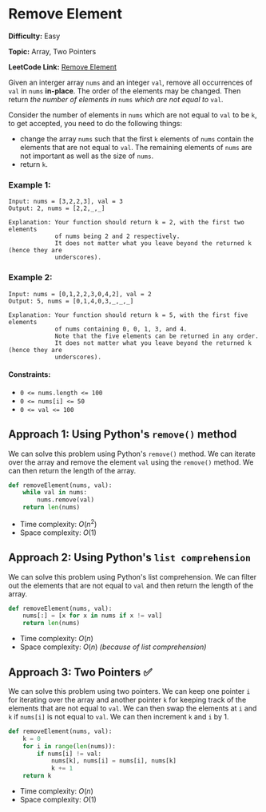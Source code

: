 # Remove Element

**Difficulty:** Easy

**Topic:** Array, Two Pointers

**LeetCode Link:** [Remove Element](https://leetcode.com/problems/remove-element/)

Given an interger array `nums` and an integer `val`, remove all occurrences of `val` in `nums` **in-place**. The order of the elements may be changed. Then return _the number of elements in_ `nums` _which are not equal to_ `val`.

Consider the number of elements in `nums` which are not equal to `val` to be `k`, to get accepted, you need to do the following things:

- change the array `nums` such that the first `k` elements of `nums` contain the elements that are not equal to `val`. The remaining elements of `nums` are not important as well as the size of `nums`.
- return `k`.

### Example 1:

```
Input: nums = [3,2,2,3], val = 3
Output: 2, nums = [2,2,_,_]

Explanation: Your function should return k = 2, with the first two elements
             of nums being 2 and 2 respectively.
             It does not matter what you leave beyond the returned k (hence they are
             underscores).
```

### Example 2:

```
Input: nums = [0,1,2,2,3,0,4,2], val = 2
Output: 5, nums = [0,1,4,0,3,_,_,_]

Explanation: Your function should return k = 5, with the first five elements
             of nums containing 0, 0, 1, 3, and 4.
             Note that the five elements can be returned in any order.
             It does not matter what you leave beyond the returned k (hence they are
             underscores).
```

#### Constraints:

- `0 <= nums.length <= 100`
- `0 <= nums[i] <= 50`
- `0 <= val <= 100`

## Approach 1: Using Python's `remove()` method

We can solve this problem using Python's `remove()` method. We can iterate over the array and remove the element `val` using the `remove()` method. We can then return the length of the array.

```python
def removeElement(nums, val):
    while val in nums:
        nums.remove(val)
    return len(nums)
```

- Time complexity: $O(n^2)$
- Space complexity: $O(1)$

## Approach 2: Using Python's `list comprehension`

We can solve this problem using Python's list comprehension. We can filter out the elements that are not equal to `val` and then return the length of the array.

```python
def removeElement(nums, val):
    nums[:] = [x for x in nums if x != val]
    return len(nums)
```

- Time complexity: $O(n)$
- Space complexity: $O(n)$ _(because of list comprehension)_

## Approach 3: Two Pointers ✅

We can solve this problem using two pointers. We can keep one pointer `i` for iterating over the array and another pointer `k` for keeping track of the elements that are not equal to `val`. We can then swap the elements at `i` and `k` if `nums[i]` is not equal to `val`. We can then increment `k` and `i` by 1.

```python
def removeElement(nums, val):
    k = 0
    for i in range(len(nums)):
        if nums[i] != val:
            nums[k], nums[i] = nums[i], nums[k]
            k += 1
    return k
```

- Time complexity: $O(n)$
- Space complexity: $O(1)$
